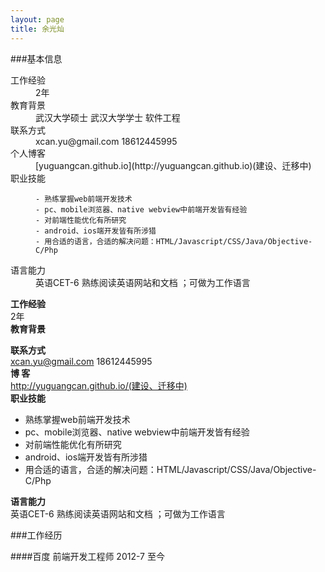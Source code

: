 ```yaml
---
layout: page
title: 余光灿
---
```


###基本信息

<dl>
  <dt>工作经验</dt>
  <dd>2年</dd>
  <dt>教育背景</dt>
  <dd>武汉大学硕士 武汉大学学士 软件工程</dd>
  <dt>联系方式</dt>
  <dd>xcan.yu@gmail.com 18612445995</dd>
  <dt>个人博客</dt>
  <dd>[yuguangcan.github.io](http://yuguangcan.github.io)(建设、迁移中)</dd>
  <dt>职业技能</dt>
  <dd>

	- 熟练掌握web前端开发技术   
	- pc、mobile浏览器、native webview中前端开发皆有经验   
	- 对前端性能优化有所研究   
	- android、ios端开发皆有所涉猎   
	- 用合适的语言，合适的解决问题：HTML/Javascript/CSS/Java/Objective-C/Php  

  </dd>
  <dt>语言能力</dt>
  <dd>英语CET-6 熟练阅读英语网站和文档 ；可做为工作语言</dd>
</dl>

**工作经验**    
2年   
**教育背景**    
 
**联系方式**    
xcan.yu@gmail.com 18612445995   
**博    客**    
http://yuguangcan.github.io/(建设、迁移中)   
**职业技能**    

- 熟练掌握web前端开发技术   
- pc、mobile浏览器、native webview中前端开发皆有经验   
- 对前端性能优化有所研究   
- android、ios端开发皆有所涉猎   
- 用合适的语言，合适的解决问题：HTML/Javascript/CSS/Java/Objective-C/Php  

**语言能力**    
英语CET-6 熟练阅读英语网站和文档 ；可做为工作语言   


###工作经历

####百度 前端开发工程师 2012-7 至今

